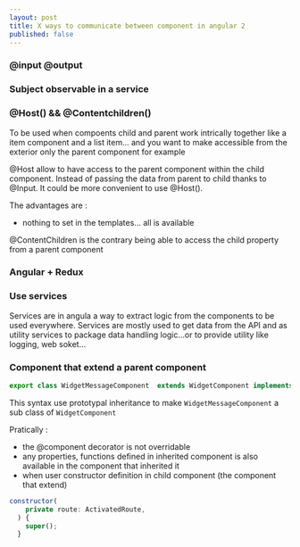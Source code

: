 ```yaml
---
layout: post
title: X ways to communicate between component in angular 2
published: false
---
```


### @input @output 


### Subject observable in a service 


### @Host() && @Contentchildren()

To be used when compoents  child and parent work intrically together like a item component and a list item... and you want to make accessible from the exterior only the parent component for example

@Host allow to have access to the parent component within the child component. 
Instead of passing the data from parent to child thanks to @Input. It could be more convenient to use @Host(). 

The advantages are : 
* nothing to set in the templates... all is available

@ContentChildren is the contrary  being able to access the child property from a parent component

### Angular + Redux

### Use services

Services are in angula a way to extract logic from the components to be used everywhere. Services are mostly used to get data from the API and as utility services to package data handling logic...or to provide utility like logging, web soket...

### Component that extend a parent component

````js
export class WidgetMessageComponent  extends WidgetComponent implements OnInit 
````

This syntax use prototypal inheritance to make `WidgetMessageComponent` a sub class of `WidgetComponent`

Pratically : 
* the @component decorator is not overridable 
* any properties, functions defined in inherited component is also available in the component that inherited it 
* when user constructor definition in child component (the component that extend) 

````js 
constructor(
    private route: ActivatedRoute,
  ) {
    super();
  }
````